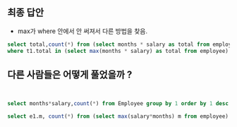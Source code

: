 ## 최종 답안
- max가 where 안에서 안 써져서 다른 방법을 찾음.

```sql
select total,count(*) from (select months * salary as total from employee) t1
where t1.total in (select max(months * salary) as total from employee) group by total
```



## 다른 사람들은 어떻게 풀었을까 ?


```sql


select months*salary,count(*) from Employee group by 1 order by 1 desc limit 1
```

```sql
select e1.m, count(*) from (select max(salary*months) m from employee) e1, employee e2 where e1.m=(e2.salary*e2.months);

```
